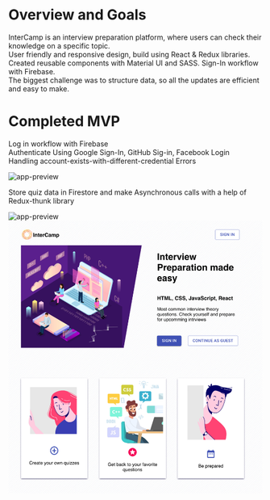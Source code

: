 <div >
  <h1>Overview and Goals</h1>
  <p>InterCamp is an interview preparation platform, where users can check their knowledge on a specific topic.
   </br>
  User friendly and responsive design, build using React & Redux libraries.
   </br>
  Created reusable components with Material UI and SASS. Sign-In workflow with Firebase.
   </br>
  The biggest challenge was to structure data, so all the updates are efficient and easy to make.</p>
  <h1>Completed MVP</h1>
  <p>Log in workflow with Firebase
   </br>
  Authenticate Using Google Sign-In, GitHub Sig-in, Facebook Login
  </br>
  Handling account-exists-with-different-credential Errors
  </p>
  <img src="https://media.giphy.com/media/S9FKgq7ZAxnEUiMf68/giphy.gif" alt="app-preview" wigth="100vw">
  <p>Store quiz data in Firestore and make Asynchronous calls with a help of Redux-thunk library</p>
  <img src="https://media.giphy.com/media/gkLEV6gchzpnMw2S05/giphy.gif" alt="app-preview" wigth="100vw">
  <img src="./src/assets/app-preview.png" alt="app-preview" wigth="100vw">
</div>


